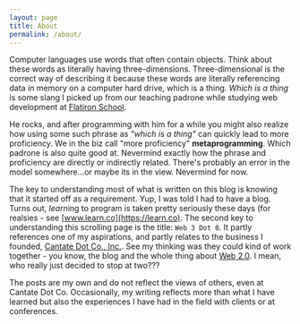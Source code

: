 ```yaml
---
layout: page
title: About
permalink: /about/
---
```


Computer languages use words that often contain objects. Think about these words as literally having three-dimensions. Three-dimensional is the correct way of describing it because these words are literally referencing data in memory on a computer hard drive, which is a thing. *Which is a thing* is some slang I picked up from our teaching padrone while studying web development at [Flatiron School](https://learn.co/tracks/intro-to-ruby-development). 

He rocks, and after programming with him for a while you might also realize how using some such phrase as *"which is a thing"* can quickly lead to more proficiency. We in the biz call "more proficiency" **metaprogramming**. Which padrone is also quite good at. Nevermind exactly how the phrase and proficiency are directly or indirectly related. There's probably an error in the model somewhere...or maybe its in the view. Nevermind for now.

The key to understanding most of what is written on this blog is knowing that it started off as a requirement. Yup, I was told I had to have a blog. Turns out, *learn*ing to program is taken pretty seriously these days (for realsies - see [www.learn.co](https://learn.co). The second key to understanding this scrolling page is the title: `Web 3 Dot 0`. It partly references one of my aspirations, and partly relates to the business I founded, [Cantate Dot Co., Inc.](http://cantate.co). See my thinking was they could kind of work together - you know, the blog and the whole thing about [Web 2.0](https://en.wikipedia.org/wiki/Web_2.0). I mean, who really just decided to stop at two???

The posts are my own and do not reflect the views of others, even at Cantate Dot Co. Occasionally, my writing reflects more than what I have learned but also the experiences I have had in the field with clients or at conferences.